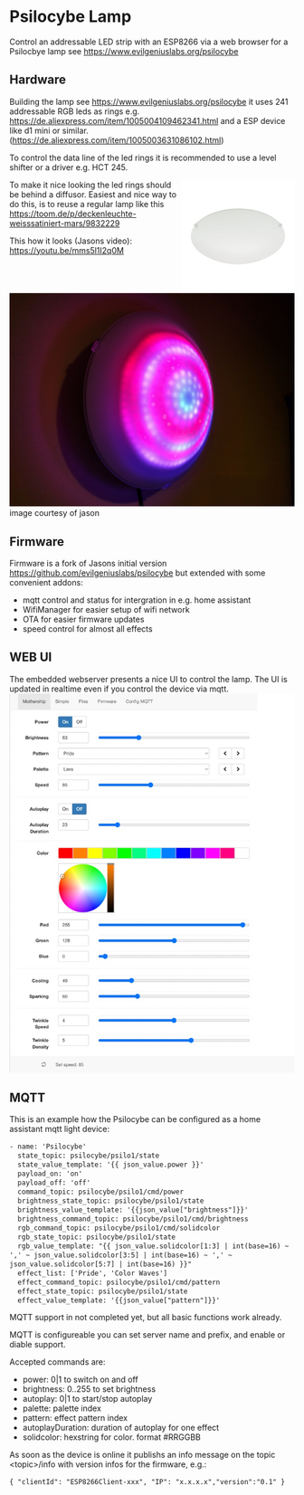Psilocybe Lamp
=========

Control an addressable LED strip with an ESP8266 via a web browser for a Psilocbye lamp see https://www.evilgeniuslabs.org/psilocybe

Hardware
--------

Building the lamp see https://www.evilgeniuslabs.org/psilocybe it uses 241 addressable RGB leds as rings e.g. https://de.aliexpress.com/item/1005004109462341.html and a ESP device like d1 mini or similar. (https://de.aliexpress.com/item/1005003631086102.html)

To control the data line of the led rings it is recommended to use a level shifter or a driver e.g. HCT 245.

<img src="./images/lamp.jpg" width="200" align="right">To make it nice looking the led rings should be behind a diffusor. Easiest and nice way to do this, is to reuse a regular lamp like this 
https://toom.de/p/deckenleuchte-weisssatiniert-mars/9832229 

This how it looks (Jasons video): https://youtu.be/mms5l1I2q0M

<img src="./images/psilo.jpg"> image courtesy of jason

Firmware
--------
Firmware is a fork of Jasons initial version https://github.com/evilgeniuslabs/psilocybe but extended with some convenient addons:

- mqtt control and status for intergration in e.g. home assistant
- WifiManager for easier setup of wifi network
- OTA for easier firmware updates
- speed control for almost all effects

WEB UI
------
The embedded webserver presents a nice UI to control the lamp. The UI is updated in realtime even if you control the device via mqtt.
<img src="./images/ui.jpg">

MQTT 
------------
This is an example how the Psilocybe can be configured as a home assistant mqtt light device:
````
- name: 'Psilocybe'
  state_topic: psilocybe/psilo1/state
  state_value_template: '{{ json_value.power }}'
  payload_on: 'on'
  payload_off: 'off'
  command_topic: psilocybe/psilo1/cmd/power
  brightness_state_topic: psilocybe/psilo1/state
  brightness_value_template: '{{json_value["brightness"]}}'
  brightness_command_topic: psilocybe/psilo1/cmd/brightness
  rgb_command_topic: psilocybe/psilo1/cmd/solidcolor
  rgb_state_topic: psilocybe/psilo1/state
  rgb_value_template: "{{ json_value.solidcolor[1:3] | int(base=16) ~ ',' ~ json_value.solidcolor[3:5] | int(base=16) ~ ',' ~ json_value.solidcolor[5:7] | int(base=16) }}"
  effect_list: ['Pride', 'Color Waves']
  effect_command_topic: psilocybe/psilo1/cmd/pattern
  effect_state_topic: psilocybe/psilo1/state
  effect_value_template: '{{json_value["pattern"]}}'

````
MQTT support in not completed yet, but all basic functions work already.

MQTT is configureable you can set server name and prefix, and enable or diable support.

Accepted commands are:
    <ul>
      <li>power: 0|1 to switch on and off</li>
      <li>brightness: 0..255 to set brightness</li>
      <li>autoplay: 0|1 to start/stop autoplay</li>
      <li>palette: palette index</li>
      <li>pattern: effect pattern index</li>
      <li>autoplayDuration: duration of autoplay for one effect</li>
      <li>solidcolor: hexstring for color. format #RRGGBB</li>
    </ul>

As soon as the device is online it publishs an info message on the topic
&lt;topic&gt;/info with version infos for the firmware, e.g.:
````
{ "clientId": "ESP8266Client-xxx", "IP": "x.x.x.x","version":"0.1" }
````